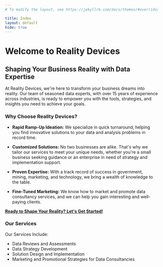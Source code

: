 ```yaml
---
# To modify the layout, see https://jekyllrb.com/docs/themes/#overriding-theme-defaults

title: Index
layout: default
hide: true
---
```


# Welcome to Reality Devices

## Shaping Your Business Reality with Data Expertise

At Reality Devices, we're here to transform your business dreams into reality. Our team of seasoned data experts, with over 15 years of experience across industries, is ready to empower you with the tools, strategies, and insights you need to achieve your goals.

### Why Choose Reality Devices?

- **Rapid Ramp-Up Ideation:** We specialize in quick turnaround, helping you find innovative solutions to your data and analysis problems in record time.

- **Customized Solutions:** No two businesses are alike. That's why we tailor our services to meet your unique needs, whether you're a small business seeking guidance or an enterprise in need of strategy and implementation support.

- **Proven Expertise:** With a track record of success in government, mining, marketing, and technology, we bring a wealth of knowledge to the table.

- **Fine-Tuned Marketing:** We know how to market and promote data consultancy services, and we can help you gain interesting and well-paying clients.

[**Ready to Shape Your Reality? Let's Get Started!**](#contact)

### Our Services

Our Services Include:

- Data Reviews and Assessments
- Data Strategy Development
- Solution Design and Implementation
- Marketing and Promotional Strategies for Data Consultancies

